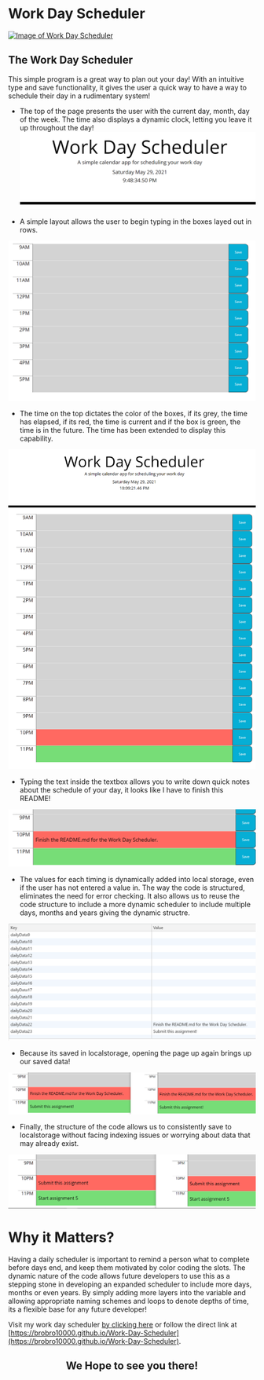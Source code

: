 # Work Day Scheduler

[![Image of Work Day Scheduler
](assets/images/Work-Day-SchedulerSS.PNG
"Work-Day-Scheduler Homepage")
](https://brobro10000.github.io/Work-Day-Scheduler)

## **The Work Day Scheduler**
This simple program is a great way to plan out your day! With an intuitive type and save functionality, it gives the user a quick way to have a way to schedule their day in a rudimentary system!



- The top of the page presents the user with the current day, month, day of the week. The time also displays a dynamic clock, letting you leave it up throughout the day!
![Header](assets/images/HeaderSS.PNG)


- A simple layout allows the user to begin typing in the boxes layed out in rows. 

![Layout](assets/images/LayoutSS.PNG)


- The time on the top dictates the color of the boxes, if its grey, the time has elapsed, if its red, the time is current and if the box is green, the time is in the future. The time has been extended to display this capability.

![BoxColor](assets/images/DynamicBoxSS.PNG)


- Typing the text inside the textbox allows you to write down quick notes about the schedule of your day, it looks like I have to finish this README!

![Input](assets/images/TextInputSS.PNG)


- The values for each timing is dynamically added into local storage, even if the user has not entered a value in. The way the code is structured, eliminates the need for error checking. It also allows us to reuse the code structure to include a more dynamic scheduler to include multiple days, months and years giving the dynamic structre.

![localStorage](assets/images/localStorageSS.PNG)


- Because its saved in localstorage, opening the page up again brings up our saved data!

![localStorage2](assets/images/localStorage2SS.PNG)


- Finally, the structure of the code allows us to consistently save to localstorage without facing indexing issues or worrying about data that may already exist.

![localStorage3](assets/images/localStorage3SS.PNG)

# Why it Matters?
Having a daily scheduler is important to remind a person what to complete before days end, and keep them motivated by color coding the slots. The dynamic nature of the code allows future developers to use this as a stepping stone in developing an expanded scheduler to include more days, months or even years. By simply adding more layers into the variable and allowing appropriate naming schemes and loops to denote depths of time, its a flexible base for any future developer!

Visit my work day scheduler [by clicking here](https://brobro10000.github.io/Work-Day-Scheduler) or follow the direct link at [https://brobro10000.github.io/Work-Day-Scheduler](https://brobro10000.github.io/Work-Day-Scheduler). 

## <center>We Hope to see you there!</center> ##
